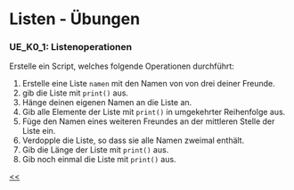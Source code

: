 # Listen - Übungen

### UE_K0_1: Listenoperationen

Erstelle ein Script, welches folgende Operationen durchführt:

1. Erstelle eine Liste `namen` mit den Namen von von drei deiner Freunde.
2. gib die Liste mit `print()` aus.
3. Hänge deinen eigenen Namen an die Liste an.
4. Gib alle Elemente der Liste mit `print()` in umgekehrter Reihenfolge aus.
4. Füge den Namen eines weiteren Freundes an der mittleren Stelle der Liste ein.
5. Verdopple die Liste, so dass sie alle Namen zweimal enthält.
6. Gib die Länge der Liste mit `print()` aus.
7. Gib noch einmal die Liste mit `print()` aus.



[<<](../skriptum/9.0_Listen.md)